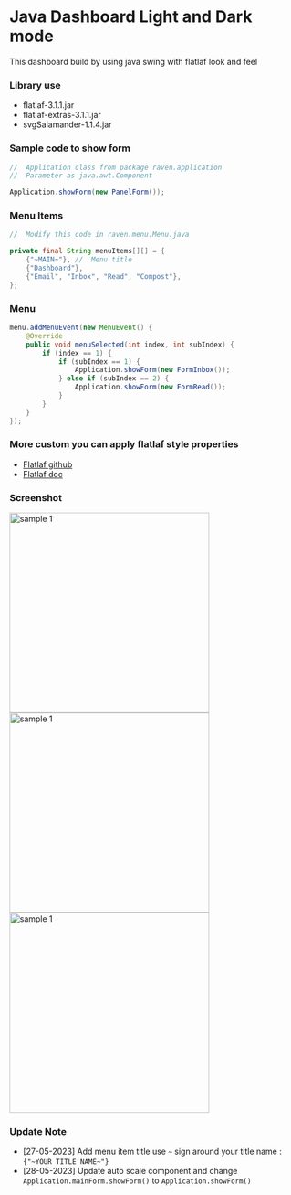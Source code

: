 # Java Dashboard Light and Dark mode
This dashboard build by using java swing with flatlaf look and feel

### Library use
- flatlaf-3.1.1.jar
- flatlaf-extras-3.1.1.jar
- svgSalamander-1.1.4.jar

### Sample code to show form
``` java
//  Application class from package raven.application
//  Parameter as java.awt.Component

Application.showForm(new PanelForm());
```
### Menu Items
``` java
//  Modify this code in raven.menu.Menu.java

private final String menuItems[][] = {
    {"~MAIN~"}, //  Menu title
    {"Dashboard"},
    {"Email", "Inbox", "Read", "Compost"},
};
```
### Menu
``` java
menu.addMenuEvent(new MenuEvent() {
    @Override
    public void menuSelected(int index, int subIndex) {
        if (index == 1) {
            if (subIndex == 1) {
                Application.showForm(new FormInbox());
            } else if (subIndex == 2) {
                Application.showForm(new FormRead());
            }
        }
    }
});
```

### More custom you can apply flatlaf style properties

- [Flatlaf github](https://github.com/JFormDesigner/FlatLaf)
- [Flatlaf doc](https://www.formdev.com/flatlaf/customizing/)
### Screenshot
<img src="https://github.com/DJ-Raven/java-ui-dashboard-014/assets/58245926/a3c1aa83-4bd8-4f24-bd96-4ee1e806cd2f" alt="sample 1" width="350"/>
<img src="https://github.com/DJ-Raven/java-ui-dashboard-014/assets/58245926/e9a11a43-c2e1-4b24-bb41-3e8542e3fcf8" alt="sample 1" width="350"/>
</br>
<img src="https://github.com/DJ-Raven/java-ui-dashboard-014/assets/58245926/a33a8ee5-35f0-474c-af8c-d626884b9729" alt="sample 1" width="350"/>

### Update Note
- [27-05-2023] Add menu item title use `~` sign around your title name : `{"~YOUR TITLE NAME~"}`
- [28-05-2023] Update auto scale component and change `Application.mainForm.showForm()` to `Application.showForm()`

